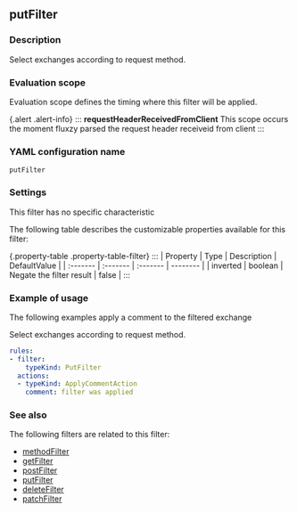 ## putFilter

### Description

Select exchanges according to request method.

### Evaluation scope

Evaluation scope defines the timing where this filter will be applied. 

{.alert .alert-info}
:::
**requestHeaderReceivedFromClient** This scope occurs the moment fluxzy parsed the request header receiveid from client
:::

### YAML configuration name

    putFilter

### Settings

This filter has no specific characteristic

The following table describes the customizable properties available for this filter: 

{.property-table .property-table-filter}
:::
| Property | Type | Description | DefaultValue |
| :------- | :------- | :------- | -------- |
| inverted | boolean | Negate the filter result | false |
:::

### Example of usage

The following examples apply a comment to the filtered exchange

Select exchanges according to request method.

```yaml
rules:
- filter:
    typeKind: PutFilter
  actions:
  - typeKind: ApplyCommentAction
    comment: filter was applied
```


### See also

The following filters are related to this filter: 

 - [methodFilter](methodFilter)
 - [getFilter](getFilter)
 - [postFilter](postFilter)
 - [putFilter](putFilter)
 - [deleteFilter](deleteFilter)
 - [patchFilter](patchFilter)


